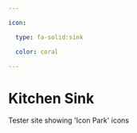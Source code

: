 ```yaml
---

icon: 

  type: fa-solid:sink

  color: coral

---
```


# Kitchen Sink

Tester site showing 'Icon Park' icons